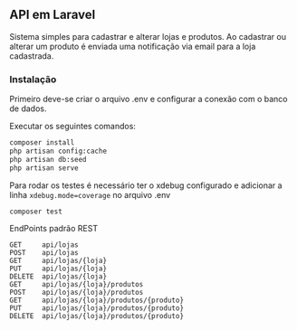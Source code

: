 ## API em Laravel

Sistema simples para cadastrar e alterar lojas e produtos. Ao cadastrar ou alterar um produto é enviada uma notificação via email para a loja cadastrada. 

### Instalação

Primeiro deve-se criar o arquivo .env e configurar a conexão com o banco de dados.

Executar os seguintes comandos:

```bash
composer install
php artisan config:cache
php artisan db:seed
php artisan serve
```
Para rodar os testes é necessário ter o xdebug configurado e adicionar a linha ```xdebug.mode=coverage```  no arquivo .env

```bash
composer test
```

EndPoints padrão REST

```
GET     api/lojas 
POST    api/lojas 
GET     api/lojas/{loja} 
PUT     api/lojas/{loja} 
DELETE  api/lojas/{loja}  
GET     api/lojas/{loja}/produtos  
POST    api/lojas/{loja}/produtos 
GET     api/lojas/{loja}/produtos/{produto}  
PUT     api/lojas/{loja}/produtos/{produto}  
DELETE  api/lojas/{loja}/produtos/{produto} 
```
